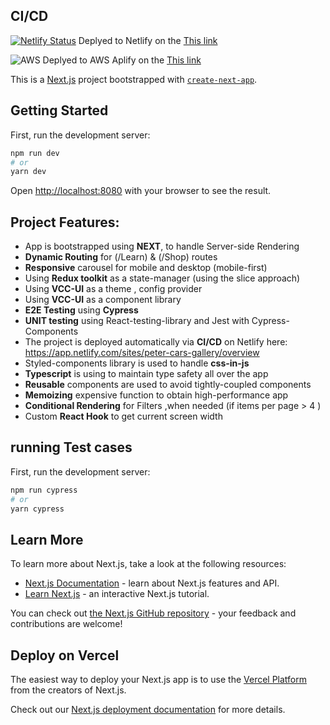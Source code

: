 ## CI/CD
[![Netlify Status](https://api.netlify.com/api/v1/badges/016a0350-2c3d-4570-935c-bc64dcf83994/deploy-status)](https://app.netlify.com/sites/peter-cars-gallery/deploys)
Deplyed to Netlify on the [This link](https://app.netlify.com/sites/peter-cars-gallery/deploys)

![AWS](https://img.shields.io/badge/AWS-%23FF9900.svg?style=for-the-badge&logo=amazon-aws&logoColor=white)
Deplyed to AWS Aplify on the [This link](https://main.dxmpwgnhb6a73.amplifyapp.com/)

This is a [Next.js](https://nextjs.org/) project bootstrapped with [`create-next-app`](https://github.com/vercel/next.js/tree/canary/packages/create-next-app).

## Getting Started

First, run the development server:

```bash
npm run dev
# or
yarn dev
```

Open [http://localhost:8080](http://localhost:8080) with your browser to see the result.



## Project Features:
* App is bootstrapped using **NEXT**, to handle Server-side Rendering 
* **Dynamic Routing** for (/Learn) & (/Shop) routes 
* **Responsive** carousel for mobile and desktop (mobile-first) 
* Using **Redux toolkit** as a state-manager (using the slice approach) 
* Using **VCC-UI** as a theme , config provider 
* Using **VCC-UI** as a component library 
* **E2E Testing** using **Cypress** 
* **UNIT testing** using React-testing-library and Jest with Cypress-Components 
* The project is deployed automatically via **CI/CD** on Netlify here: https://app.netlify.com/sites/peter-cars-gallery/overview
* Styled-components library is used to handle **css-in-js** 
* **Typescript** is using to maintain type safety all over the app 
* **Reusable** components are used to avoid tightly-coupled components 
* **Memoizing** expensive function to obtain high-performance app 
* **Conditional Rendering** for Filters ,when needed (if items per page > 4 ) 
* Custom **React Hook** to get current screen width

## running Test cases

First, run the development server:

```bash
npm run cypress
# or
yarn cypress
```

## Learn More

To learn more about Next.js, take a look at the following resources:

- [Next.js Documentation](https://nextjs.org/docs) - learn about Next.js features and API.
- [Learn Next.js](https://nextjs.org/learn) - an interactive Next.js tutorial.

You can check out [the Next.js GitHub repository](https://github.com/vercel/next.js/) - your feedback and contributions are welcome!

## Deploy on Vercel

The easiest way to deploy your Next.js app is to use the [Vercel Platform](https://vercel.com/new?utm_medium=default-template&filter=next.js&utm_source=create-next-app&utm_campaign=create-next-app-readme) from the creators of Next.js.

Check out our [Next.js deployment documentation](https://nextjs.org/docs/deployment) for more details.
